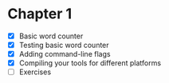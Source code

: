 # Chapter 1
- [x] Basic word counter
- [x] Testing basic word counter
- [x] Adding command-line flags
- [x] Compiling your tools for different platforms
- [ ] Exercises
